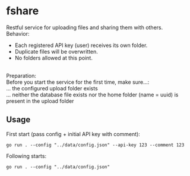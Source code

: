 # fshare
Restful service for uploading files and sharing them with others.
<br /> 
Behavior:<br />
- Each registered API key (user) receives its own folder.<br />
- Duplicate files will be overwritten.<br />
- No folders allowed at this point.<br />
<br /> 
Preparation:<br />
Before you start the service for the first time, make sure...:<br />
... the configured upload folder exists<br />
... neither the database file exists nor the home folder (name = uuid) is present in the upload folder
<br />

## Usage
First start (pass config + initial API key with comment):

```
go run . --config "../data/config.json" --api-key 123 --comment 123
```

Following starts:

```
go run . --config "../data/config.json"
```
